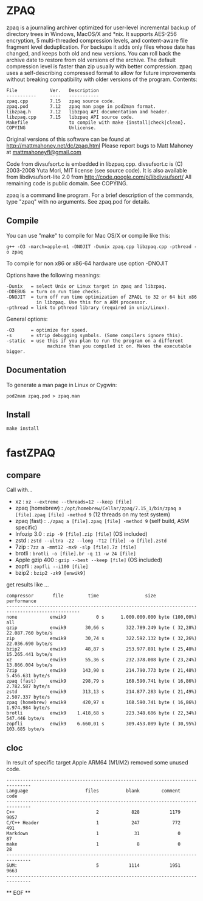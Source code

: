 # ZPAQ

zpaq is a journaling archiver optimized for user-level incremental
backup of directory trees in Windows, MacOS/X and \*nix. It supports AES-256
encryption, 5 multi-threaded compression levels, and content-aware
file fragment level deduplication. For backups it adds only files
whose date has changed, and keeps both old and new versions. You can roll
back the archive date to restore from old versions of the archive.
The default compression level is faster than zip usually with better
compression. zpaq uses a self-describing compressed format to allow
for future improvements without breaking compatibility with older
versions of the program. Contents:


    File            Ver.   Description
    -----------     ----   -----------
    zpaq.cpp        7.15   zpaq source code.
    zpaq.pod        7.12   zpaq man page in pod2man format.
    libzpaq.h       7.12   libzpaq API documentation and header.
    libzpaq.cpp     7.15   libzpaq API source code.
    Makefile               to compile with make {install|check|clean}.
    COPYING                Unlicense.

Original versions of this software can be found at
http://mattmahoney.net/dc/zpaq.html
Please report bugs to Matt Mahoney at mattmahoneyfl@gmail.com

Code from divsufsort.c is embedded in libzpaq.cpp.
divsufsort.c is (C) 2003-2008 Yuta Mori, MIT license (see source code).
It is also available from libdivsufsort-lite 2.0 from
http://code.google.com/p/libdivsufsort/
All remaining code is public domain. See COPYING.

zpaq is a command line program. For a brief description of the commands,
type "zpaq" with no arguments. See zpaq.pod for details.

## Compile

You can use "make" to compile for Mac OS/X or compile like this:

  ```g++ -O3 -march=apple-m1 -DNOJIT -Dunix zpaq.cpp libzpaq.cpp -pthread -o zpaq```

To compile for non x86 or x86-64 hardware use option -DNOJIT

Options have the following meanings:

    -Dunix   = select Unix or Linux target in zpaq and libzpaq.
    -DDEBUG  = turn on run time checks.
    -DNOJIT  = turn off run time optimization of ZPAQL to 32 or 64 bit x86
               in libzpaq. Use this for a ARM processor.
    -pthread = link to pthread library (required in unix/Linux).

General options:

    -O3      = optimize for speed.
    -s       = strip debugging symbols. (Some compilers ignore this).
    -static  = use this if you plan to run the program on a different
                   machine than you compiled it on. Makes the executable bigger.

## Documentation

To generate a man page in Linux or Cygwin:

  ```pod2man zpaq.pod > zpaq.man```


## Install

```make install```


# fastZPAQ

## compare

Call with...

* xz : ```xz --extreme --threads=12 --keep [file]```
* zpaq (homebrew) : ```/opt/homebrew/Cellar/zpaq/7.15_1/bin/zpaq a [file].zpaq [file] -method 9``` (12 threads on my test system)
* zpaq (fast) : ```./zpaq a [file].zpaq [file] -method 9``` (self build, ASM specific)
* Infozip 3.0 : ```zip -9 [file].zip [file]``` (OS included)
* zstd : ```zstd --ultra -22 --long -T12 [file] -o [file].zstd```
* 7zip : ```7zz a -mmt12 -mx9 -slp [file].7z [file]```
* brotli : ```brotli -o [file].br -q 11 -w 24 [file]```
* Apple gzip 400 : ```gzip --best --keep [file]``` (OS included)
* zopfli : ```zopfli --i100 [file]```
* bzip2 : ```bzip2 -zk9 [enwik9]```

get results like ...

    compressor       file         time                 size                         performance
    -------------------------------------------------------------------------------------------------
    none            enwik9           0 s      1.000.000.000 byte (100,00%)             all
    gzip            enwik9       30,66 s        322.789.249 byte ( 32,28%)          22.087.760 byte/s
    zip             enwik9       30,74 s        322.592.132 byte ( 32,26%)          22.036.690 byte/s
    bzip2           enwik9       48,87 s        253.977.891 byte ( 25,40%)          15.265.441 byte/s
    xz              enwik9       55,36 s        232.378.008 byte ( 23,24%)          13.866.004 byte/s
    7zip            enwik9      143,90 s        214.790.773 byte ( 21,48%)           5.456.631 byte/s
    zpaq (fast)     enwik9      298,79 s        168.590.741 byte ( 16,86%)           2.782.587 byte/s 
    zstd            enwik9      313,13 s        214.877.283 byte ( 21,49%)           2.507.337 byte/s
    zpaq (homebrew) enwik9      420,97 s        168.590.741 byte ( 16,86%)           1.974.984 byte/s
    brotli          enwik9    1.418,68 s        223.348.686 byte ( 22,34%)             547.446 byte/s
    zopfli          enwik9    6.660,01 s        309.453.089 byte ( 30,95%)             103.685 byte/s

## cloc

In result of specific target Apple ARM64 (M1/M2) removed some unused code.

    -------------------------------------------------------------------------------
    Language                     files          blank        comment           code
    -------------------------------------------------------------------------------
    C++                              2            828           1179           9057
    C/C++ Header                     1            247            772            491
    Markdown                         1             31              0             87
    make                             1              8              0             28
    -------------------------------------------------------------------------------
    SUM:                             5           1114           1951           9663
    -------------------------------------------------------------------------------
    
** EOF **
